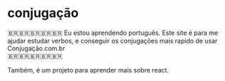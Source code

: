 # conjugação
🇧🇷🇧🇷🇧🇷🇧🇷🇧🇷
Eu estou aprendendo português. Este site é para me ajudar estudar verbos, e conseguir os conjugações mais rapido de usar Conjugação.com.br  
🇧🇷🇧🇷🇧🇷🇧🇷🇧🇷

Também, é um projeto para aprender mais sobre react.

